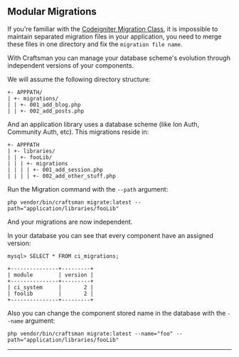 ## Modular Migrations

If you're familiar with the [Codeigniter Migration Class](https://codeigniter.com/user_guide/libraries/migration.html), it is impossible to maintain separated migration files in your application, you need to merge these files in one directory and fix the `migration file name`.

With Craftsman you can manage your database scheme's evolution through independent versions of your components.

We will assume the following directory structure:

    +- APPPATH/
    | +- migrations/
    | | +- 001_add_blog.php
    | | +- 002_add_posts.php

And an application library uses a database scheme (like Ion Auth, Community Auth, etc). This migrations reside in:

    +- APPPATH
    | +- libraries/
    | | +- fooLib/
    | | | +- migrations
    | | | | +- 001_add_session.php
    | | | | +- 002_add_other_stuff.php

Run the Migration command with the `--path` argument:

    php vendor/bin/craftsman migrate:latest --path="application/libraries/fooLib"

And your migrations are now independent.

In your database you can see that every component have an assigned version:

    mysql> SELECT * FROM ci_migrations;

    +---------------+---------+
    | module        | version |
    +---------------+---------+
    | ci_system     |       2 |
    | foolib        |       2 |
    +---------------+---------+

Also you can change the component stored name in the database with the `--name` argument:

    php vendor/bin/craftsman migrate:latest --name="foo" --path="application/libraries/fooLib"

---
